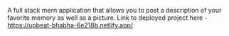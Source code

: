 A full stack mern application that allows you to post a description of your favorite memory as well as a picture.
Link to deployed project here - https://upbeat-bhabha-6e218b.netlify.app/
